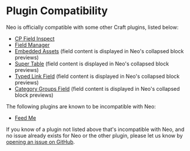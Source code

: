# Plugin Compatibility

Neo is officially compatible with some other Craft plugins, listed below:

- [CP Field Inspect](https://github.com/mmikkel/CpFieldInspect-Craft)
- [Field Manager](https://github.com/verbb/field-manager)
- [Embedded Assets](https://github.com/spicywebau/craft-embedded-assets) (field content is displayed in Neo's collapsed block previews)
- [Super Table](https://github.com/verbb/super-table) (field content is displayed in Neo's collapsed block previews)
- [Typed Link Field](https://github.com/sebastian-lenz/craft-linkfield) (field content is displayed in Neo's collapsed block previews)
- [Category Groups Field](https://github.com/ttempleton/craft-category-groups-field) (field content is displayed in Neo's collapsed block previews)

The following plugins are known to be incompatible with Neo:

- [Feed Me](https://github.com/craftcms/feed-me)

If you know of a plugin not listed above that's incompatible with Neo, and no issue already exists for Neo or the other plugin, please let us know by [opening an issue on GitHub](https://github.com/spicywebau/craft-neo/issues/new).
